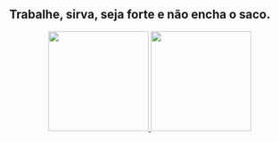 
## Trabalhe, sirva, seja forte e não encha o saco.

<div align="center">
  <a href="https://github.com/borgesdeveloper">
  <img height="180em" src="https://github-readme-stats.vercel.app/api?username=borgesdeveloper&show_icons=true&theme=dracula&include_all_commits=true&count_private=true"/>
  <img height="180em" src="https://github-readme-stats.vercel.app/api/top-langs/?username=borgesdeveloper&layout=compact&langs_count=7&theme=dracula"/>
</div>


 
